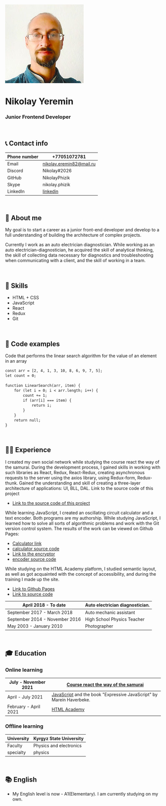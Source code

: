 
![Profile photo](img/ProfilePhoto.jpg "Profile photo")

# Nikolay Yeremin

### Junior Frontend Developer

&nbsp;
## 📞 Contact info

Phone number | +77051072781
-------------|--------------
Email | nikolay.eremin82@mail.ru
Discord | Nikolay#2026
GitHub | NikolayPhizik
Skype | nikolay.phizik
LinkedIn | [linkedin](https://www.linkedin.com/in/nikolayphizik)

&nbsp;
## 📝 About me

My goal is to start a career as a junior front-end developer and develop to a full understanding of building the architecture of complex projects.

Currently I work as an auto electrician diagnostician. While working as an auto electrician-diagnostician, he acquired the skill of analytical thinking, the skill of collecting data necessary for diagnostics and troubleshooting when communicating with a client, and the skill of working in a team.


&nbsp;
## 🧩 Skills

* HTML + CSS
* JavaScript
* React 
* Redux
* Git

&nbsp;
## 💾 Code examples

Code that performs the linear search algorithm for the value of an element in an array

```
const arr = [2, 4, 1, 3, 10, 8, 6, 9, 7, 5];
let count = 0;

function LinearSearch(arr, item) {
    for (let i = 0; i < arr.length; i++) {
        count += 1;
        if (arr[i] === item) {
            return i;
        }
    }
    return null;
}
```

&nbsp;
## 👨‍💻 Experience
I created my own social network while studying the course react the way of the samurai. During the development process, I gained skills in working with such libraries as React, Redux, React-Redux, creating asynchronous requests to the server using the axios library, using Redux-form, Redux-thunk. Gained the understanding and skill of creating a three-layer architecture of applications: UI, BLL, DAL. Link to the source code of this project

* [Link to the source code of this project](https://github.com/NikolayPhizik/SocialNetworkCode.git)

While learning JavaScript, I created an oscillating circuit calculator and a text encoder. Both programs are my authorship. While studying JavaScript, I learned how to solve all sorts of algorithmic problems and work with the Git version control system.
The results of the work can be viewed on Github Pages:

* [Calculator link](https://nikolayphizik.github.io/Calculator/)
* [calculator source code](https://github.com/NikolayPhizik/Calculator)
* [Link to the encryptor](https://nikolayphizik.github.io/Shifrator/)
* [encoder source code](https://github.com/NikolayPhizik/Shifrator)

While studying on the HTML Academy platform, I studied semantic layout, as well as got acquainted with the concept of accessibility, and during the training I made up the site.

* [Link to Github Pages](https://nikolayphizik.github.io/Barbershop/)
* [Link to source code](https://github.com/NikolayPhizik/Barbershop)

April 2018 - To date | Auto electrician diagnostician.
---------------------|-------------------------
September 2017 - March 2018 | Auto mechanic assistant
September 2014 - November 2016 | High School Physics Teacher
May 2003 - January 2010 | Photographer


&nbsp;
## 🎓 Education

### Online learning

July - November 2021 | [Course react the way of the samurai](https://www.youtube.com/playlist?list=PLcvhF2Wqh7DNVy1OCUpG3i5lyxyBWhGZ8)
----------------------|-----------------------------------------
April - July 2021 | [JavaScript](https://learn.javascript.ru/) and the book "Expressive JavaScript" by Marein Haverbeke.
February - April 2021 | [HTML Academy](https://htmlacademy.ru)

### Offline learning

University | Kyrgyz State University
-----------|----------------------
Faculty | Physics and electronics
specialty | physics


&nbsp;
## 📚 English
* My English level is now - A1(Elementary). I am currently studying on my own.
